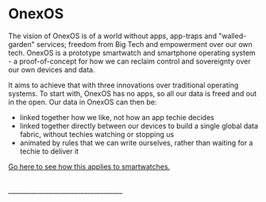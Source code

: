 
# OnexOS

The vision of OnexOS is of a world without apps, app-traps and "walled-garden" services;
freedom from Big Tech and empowerment over our own tech. OnexOS is a prototype
smartwatch and smartphone operating system - a proof-of-concept for how we can reclaim
control and sovereignty over our own devices and data.

It aims to achieve that with three innovations over traditional operating systems. To
start with, OnexOS has no apps, so all our data is freed and out in the open. Our data
in OnexOS can then be:

 - linked together how we like, not how an app techie decides
 - linked together directly between our devices to build a single global data fabric, without techies watching or stopping us
 - animated by rules that we can write ourselves, rather than waiting for a techie to deliver it

<a href="http://object.network/mash-mesh-smartwatch-os.html">Go here to see how this applies to smartwatches.</a>

<br/>
____________________________________





